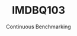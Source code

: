 ---
layout: default
title: IMDBQ103
subtitle: Continuous Benchmarking
selected: IMDB
expanded: Benchmarking
benchmark: /individual_results/IMDBQ103.html
---